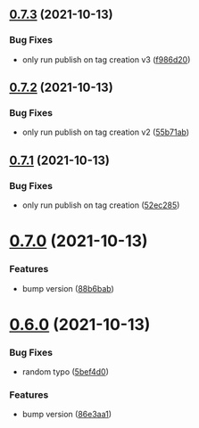 ## [0.7.3](https://github.com/HugoJF/twitch-tools/compare/v0.7.2...v0.7.3) (2021-10-13)


### Bug Fixes

* only run publish on tag creation v3 ([f986d20](https://github.com/HugoJF/twitch-tools/commit/f986d2065aa5dba44579d046574faa51a60e09a4))



## [0.7.2](https://github.com/HugoJF/twitch-tools/compare/v0.7.1...v0.7.2) (2021-10-13)


### Bug Fixes

* only run publish on tag creation v2 ([55b71ab](https://github.com/HugoJF/twitch-tools/commit/55b71abbf17750bb9035edcbdc478f8b434cd04b))



## [0.7.1](https://github.com/HugoJF/twitch-tools/compare/v0.7.0...v0.7.1) (2021-10-13)


### Bug Fixes

* only run publish on tag creation ([52ec285](https://github.com/HugoJF/twitch-tools/commit/52ec2853f2470e07df5286ca357c3368cd3aead7))



# [0.7.0](https://github.com/HugoJF/twitch-tools/compare/v0.6.0...v0.7.0) (2021-10-13)


### Features

* bump version ([88b6bab](https://github.com/HugoJF/twitch-tools/commit/88b6babdb060e54367e61a321cae6c4723d9b922))



# [0.6.0](https://github.com/HugoJF/twitch-tools/compare/v0.5.1...v0.6.0) (2021-10-13)


### Bug Fixes

* random typo ([5bef4d0](https://github.com/HugoJF/twitch-tools/commit/5bef4d06e3fd9e53c46aac11d0530b4846e5e689))


### Features

* bump version ([86e3aa1](https://github.com/HugoJF/twitch-tools/commit/86e3aa1e89a19e26c75485e82ad2d8af86b8501d))



